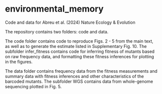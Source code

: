 # environmental_memory
Code and data for Abreu et al. (2024) Nature Ecology &amp; Evolution

The repository contains two folders: code and data.

The code folder contains code to reproduce Figs. 2 - 5 from the main text, as well as to generate the estimate listed in Supplementary Fig. 10. The subfolder infer_fitness contains code for inferring fitness of mutants based on raw frequency data, and formatting these fitness inferences for plotting in the figures.

The data folder contains frequency data from the fitness measurements and summary data with fitness inferences and other characteristics of the barcoded mutants. The subfolder WGS contains data from whole-genome sequencing plotted in Fig. 5.
